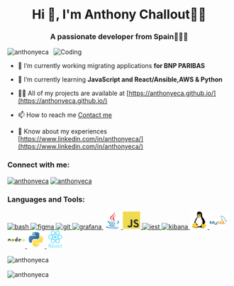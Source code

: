 <h1 align="center">Hi 👋, I'm Anthony Challout🐱‍💻</h1>
<h3 align="center">A passionate developer from Spain👨🏻‍💻</h3>
<img align="right" alt="Coding" width="400" src="https://i.pinimg.com/originals/c6/3c/ae/c63cae1344766f14d9d184e5aafed065.gif">

<p align="left"> <img src="https://komarev.com/ghpvc/?username=anthonyeca&label=Profile%20views&color=0e75b6&style=flat" alt="anthonyeca" /> </p>

- 🔭 I’m currently working migrating applications **for BNP PARIBAS**

- 🌱 I’m currently learning **JavaScript and React/Ansible,AWS & Python**

- 👨‍💻 All of my projects are available at [https://anthonyeca.github.io/](https://anthonyeca.github.io/)

- 📫 How to reach me [Contact me](mailto:anthonyeca.dev@gmail.com)

- 📄 Know about my experiences [https://www.linkedin.com/in/anthonyeca/](https://www.linkedin.com/in/anthonyeca/)

<h3 align="left">Connect with me:</h3>
<p align="left">
<a href="https://linkedin.com/in/anthonyeca" target="blank"><img align="center" src="https://raw.githubusercontent.com/rahuldkjain/github-profile-readme-generator/master/src/images/icons/Social/linked-in-alt.svg" alt="anthonyeca" height="30" width="40" /></a>
<a href="https://es.stackoverflow.com/users/162144/anthonyeca" target="blank"><img align="center" src="https://raw.githubusercontent.com/rahuldkjain/github-profile-readme-generator/master/src/images/icons/Social/stack-overflow.svg" alt="anthonyeca" height="30" width="40" /></a>
</p>

<h3 align="left">Languages and Tools:</h3>
<p align="left"> <a href="https://www.gnu.org/software/bash/" target="_blank" rel="noreferrer"> <img src="https://www.vectorlogo.zone/logos/gnu_bash/gnu_bash-icon.svg" alt="bash" width="40" height="40"/> </a> <a href="https://www.figma.com/" target="_blank" rel="noreferrer"> <img src="https://www.vectorlogo.zone/logos/figma/figma-icon.svg" alt="figma" width="40" height="40"/> </a> <a href="https://git-scm.com/" target="_blank" rel="noreferrer"> <img src="https://www.vectorlogo.zone/logos/git-scm/git-scm-icon.svg" alt="git" width="40" height="40"/> </a> <a href="https://grafana.com" target="_blank" rel="noreferrer"> <img src="https://www.vectorlogo.zone/logos/grafana/grafana-icon.svg" alt="grafana" width="40" height="40"/> </a> <a href="https://www.java.com" target="_blank" rel="noreferrer"> <img src="https://raw.githubusercontent.com/devicons/devicon/master/icons/java/java-original.svg" alt="java" width="40" height="40"/> </a> <a href="https://developer.mozilla.org/en-US/docs/Web/JavaScript" target="_blank" rel="noreferrer"> <img src="https://raw.githubusercontent.com/devicons/devicon/master/icons/javascript/javascript-original.svg" alt="javascript" width="40" height="40"/> </a> <a href="https://jestjs.io" target="_blank" rel="noreferrer"> <img src="https://www.vectorlogo.zone/logos/jestjsio/jestjsio-icon.svg" alt="jest" width="40" height="40"/> </a> <a href="https://www.elastic.co/kibana" target="_blank" rel="noreferrer"> <img src="https://www.vectorlogo.zone/logos/elasticco_kibana/elasticco_kibana-icon.svg" alt="kibana" width="40" height="40"/> </a> <a href="https://www.linux.org/" target="_blank" rel="noreferrer"> <img src="https://raw.githubusercontent.com/devicons/devicon/master/icons/linux/linux-original.svg" alt="linux" width="40" height="40"/> </a> <a href="https://www.mysql.com/" target="_blank" rel="noreferrer"> <img src="https://raw.githubusercontent.com/devicons/devicon/master/icons/mysql/mysql-original-wordmark.svg" alt="mysql" width="40" height="40"/> </a> <a href="https://nodejs.org" target="_blank" rel="noreferrer"> <img src="https://raw.githubusercontent.com/devicons/devicon/master/icons/nodejs/nodejs-original-wordmark.svg" alt="nodejs" width="40" height="40"/> </a> <a href="https://www.python.org" target="_blank" rel="noreferrer"> <img src="https://raw.githubusercontent.com/devicons/devicon/master/icons/python/python-original.svg" alt="python" width="40" height="40"/> </a> <a href="https://reactjs.org/" target="_blank" rel="noreferrer"> <img src="https://raw.githubusercontent.com/devicons/devicon/master/icons/react/react-original-wordmark.svg" alt="react" width="40" height="40"/> </a> </p>

<p><img align="center" src="https://github-readme-stats.vercel.app/api/top-langs?username=anthonyeca&show_icons=true&locale=en&layout=compact" alt="anthonyeca" /></p>

<p><img align="center" src="https://github-readme-streak-stats.herokuapp.com/?user=anthonyeca&" alt="anthonyeca" /></p>
